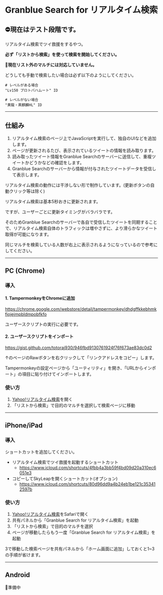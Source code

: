 # Granblue Search for リアルタイム検索

## ⛔現在はテスト段階です。

リアルタイム検索でツイ救援をするやつ。

**必ず「リストから検索」を使って検索を開始してください。**

**🚧現在リスト外のマルチには対応していません。**

どうしても手動で検索したい場合は必ず以下のようにしてください。

```
# レベルがある場合
"Lv150 プロトバハムート" ID

# レベルがない場合
"黄龍・黒麒麟HL" ID
```

---

## 仕組み

1. リアルタイム検索のページ上でJavaScriptを実行して、独自のUIなどを追加します。
2. ページが更新されるたび、表示されているツイートの情報を読み取ります。
3. 読み取ったツイート情報をGranblue Searchのサーバーに送信して、重複ツイートかどうかなどの確認をします。
4. Granblue Searchのサーバーから情報が付与されたツイートデータを受信して表示します。

リアルタイム検索の動作には干渉しない形で制作しています。(更新ボタンの自動クリック等は除く)

リアルタイム検索は基本5秒おきに更新されます。

ですが、ユーザーごとに更新タイミングがバラバラです。

そのためGranblue Searchのサーバーで各自で受信したツイートを同期することで、リアルタイム検索自体のトラフィックは増やさずに、より滑らかなツイート取得が可能になります。

同じマルチを検索している人数が右上に表示されるようになっているので参考にしてください。

---

## PC (Chrome)

### 導入

#### 1. TampermonkeyをChromeに追加

https://chrome.google.com/webstore/detail/tampermonkey/dhdgffkkebhmkfjojejmpbldmpobfkfo

ユーザースクリプトの実行に必要です。

#### 2. ユーザースクリプトをインポート

https://gist.github.com/totoraj930/946fbd9130761924f76f673ae83dc0d2

↑のページのRawボタンを右クリックして「リンクアドレスをコピー」します。

Tampermonkeyの設定ページから「ユーティリティ」を開き、「URLからインポート」の項目に貼り付けてインポートします。

### 使い方

1. [Yahoo!リアルタイム検索](https://search.yahoo.co.jp/realtime)を開く
2. 「リストから検索」で目的のマルチを選択して検索ページに移動

---

## iPhone/iPad

### 導入

ショートカットを追加してください。

- リアルタイム検索でツイ救援を起動するショートカット
  - https://www.icloud.com/shortcuts/4fbb4a3bb59f4bd09d20a310ec6051e3
- コピーしてSkyLeapを開くショートカット(オプション)
  - https://www.icloud.com/shortcuts/80d96dd9a4b24eb1be121c353412597b

### 使い方

1. [Yahoo!リアルタイム検索](https://search.yahoo.co.jp/realtime)をSafariで開く
2. 共有パネルから「Granblue Search for リアルタイム検索」を起動
3. 「リストから検索」で目的のマルチを選択
4. ページが移動したらもう一度「Granblue Search for リアルタイム検索」を起動

3で移動した検索ページを共有パネルから「ホーム画面に追加」しておくと1~3の手順が省けます。

---

## Android

🚧準備中